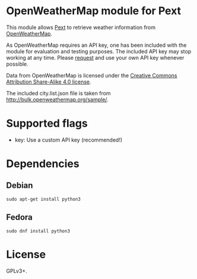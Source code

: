 # OpenWeatherMap module for Pext
This module allows [Pext](https://github.com/Pext/Pext) to retrieve weather
information from [OpenWeatherMap](http://openweathermap.org/).

As OpenWeatherMap requires an API key, one has been included with the module
for evaluation and testing purposes. The included API key may stop working at
any time. Please [request](http://openweathermap.org/appid) and use your own
API key whenever possible.

Data from OpenWeatherMap is licensed under the
[Creative Commons Attribution Share-Alike 4.0 license](https://creativecommons.org/licenses/by-sa/4.0/).

The included city.list.json file is taken from http://bulk.openweathermap.org/sample/.

# Supported flags
- key: Use a custom API key (recommended!)

# Dependencies
## Debian

    sudo apt-get install python3

## Fedora

    sudo dnf install python3

# License
GPLv3+.

